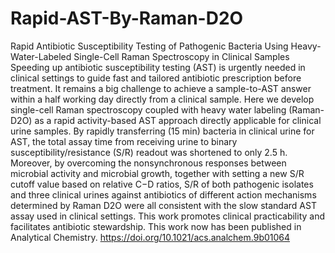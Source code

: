 # Rapid-AST-By-Raman-D2O
Rapid Antibiotic Susceptibility Testing of Pathogenic Bacteria Using Heavy-Water-Labeled Single-Cell Raman Spectroscopy in Clinical Samples
Speeding up antibiotic susceptibility testing (AST) is urgently needed in clinical settings to guide fast and tailored antibiotic prescription before treatment. It remains a big challenge to achieve a sample-to-AST answer within a half working day directly from a clinical sample. Here we develop single-cell Raman spectroscopy coupled with heavy water labeling (Raman-D2O) as a rapid activity-based AST approach directly applicable for clinical urine samples. By rapidly transferring (15 min) bacteria in clinical urine for AST, the total assay time from receiving urine to binary susceptibility/resistance (S/R) readout was shortened to only 2.5 h. Moreover, by overcoming the nonsynchronous responses between microbial activity and microbial growth, together with setting a new S/R cutoff value based on relative C−D ratios, S/R of both pathogenic isolates and three clinical urines against antibiotics of different action mechanisms determined by Raman D2O were all consistent with the slow standard AST assay used in clinical settings. This work promotes clinical practicability and facilitates antibiotic stewardship.
This work now has been published in Analytical Chemistry. https://doi.org/10.1021/acs.analchem.9b01064
